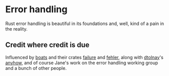 # Error handling

Rust error handling is beautiful in its foundations and, well, kind of a pain in the reality.

## Credit where credit is due

Influenced by [boats](https://github.com/withoutboats) and their crates [failure](https://crates.io/crates/failure) and [fehler](https://crates.io/crates/fehler), along with [dtolnay](https://github.com/dtolnay/)'s [anyhow](https://crates.io/crates/anyhow), and of course Jane's work on the error handling working group and a bunch of other people.